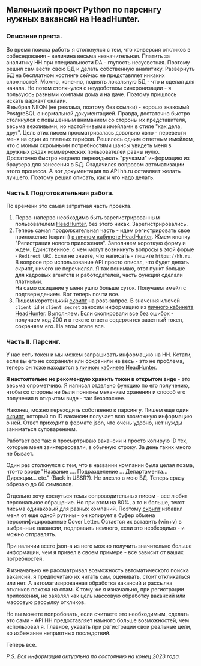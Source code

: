 ## Маленький проект Python по парсингу нужных вакансий на HeadHunter.

### Описание пректа.

Во время поиска работы я столкнулся с тем, что конверсия откликов в собеседования - величина весьма незначительная. Платить за аналитику HH при специальности DA - глупость несусветная. Поэтому решил сам вести свою БД и делать собственную аналитику. Развернуть БД на бесплатном хостинге сейчас не представляет никаких сложностей. Можно, конечно, поднять локальную БД - что и сделал для начала. Но потом столкнулся с неудобством синхронизации - я пользуюсь разными компами дома и на даче. Поэтому пришлось искать вариант онлайн. 
<br>Я выбрал NEON (не реклама, поэтому без ссылки) - хорошо знакомый PostgreSQL с нормальной документацией. Правда, достаточно быстро столкнулся с повышенным вниманием со стороны их представителя, весьма вежливыми, но настойчивыми имейлами в стиле "как дела, друг". Цель этих писем просматривалась довольно явно - перевести меня на один из платных тарифов. Решилось одним ответным имейлом, что с моими скромными потребностями шансы увидеть меня в дружных рядах коммерческих пользователей равны нулю.
<br>Достаточно быстро надоело перекидывать "ручками" информацию из браузера для занесения в БД. Озадачился вопросом автоматизации этого процесса. А вот документация по API hh.ru оставляет желать лучшего. Поэтому решил описать, как и что надо делать.

### Часть I. Подготовительная работа.

По времени это самая затратная часть проекта.

1.  Перво-наперво необходимо быть зарегистрированным пользователем <a href="https://hh.ru/">HeadHunter</a>, без этого никак. Зарегистрировались.
2.  Теперь самая продолжительная часть - идем регистрировать свое приложение (скрипт) <a href="https://dev.hh.ru/admin">в личном кабинете HeadHunter</a>. Жмем кнопку "Регистрация нового приложения". Заполняем короткую форму и ждем. Единственное, с чем могут возникнуть вопросы в этой форме - `Redirect URI`. Если не знаете, что написать - пишите `https://hh.ru`.<br>В вопросе про использование API просто описал, что будет делать скрипт, ничего не перечислял. Я так понимаю, этот пункт больше для кадровых агентств и работодателей, часть функций сделали платными.<br>На само ожидание у меня ушло больше суток. Получаем имейл с подтверждением. Вот теперь почти все.
4.  Пишем коротенький <a href="https://github.com/ML-rus/ML_projects/blob/main/HeadHunter/Get_hh_token_from_server.ipynb">скрипт</a> на post-запрос. В значения ключей `client_id` и `client_secret` заносим информацию из <a href="https://dev.hh.ru/admin">личного кабинета HeadHunter</a>. Выполняем. Если скопировали все без ошибок - получаем код 200 и в тексте ответа содержится заветный токен, сохраняем его. На этом этапе все.

### Часть II. Парсинг.

У нас есть токен и мы можем запрашивать информацию на HH. Кстати, если вы его не сохранили или сохранили не весь - это не проблема, теперь он тоже находится <a href="https://dev.hh.ru/admin">в личном кабинете HeadHunter</a>.

<b>Я настоятельно не рекомендую хранить токен в открытом виде</b> - это весьма опрометчиво. Я написал отдельно функцию по его получению, чтобы со стороны не были понятны механизм хранения и способ его получения в открытом виде - так безопаснее.

Наконец, можно переходить собственно к парсингу. Пишем еще один <a href="https://github.com/ML-rus/ML_projects/blob/main/HeadHunter/My_hh.ipynb">скрипт</a>, который по ID вакансии получает всю возможную информацию о ней. Ответ приходит в формате json, что очень удобно, нет нужды заниматься суповарением.

Работает все так: я просмртриваю вакансии и просто копирую ID тех, которые меня заинтересовали, в обычную строку. За день таких много не бывает.

Один раз столкнулся с тем, что в названии компании была целая поэма, что-то вроде "Название .... Подразделение ... Департамента... Дирекции... etc." (Back in USSR?). Не влезло в мою БД. Теперь сразу обрезаю до 60 символов.

Отдельно хочу коснуться темы сопроводительных писем - все любят персональное обращение. Но при этом на 80%, а то и больше, текст письма одинаковый для разных компаний. Поэтому <a href="https://github.com/ML-rus/ML_projects/blob/main/HeadHunter/My_hh.ipynb">скрипт</a> избавил меня от еще одной рутины - он копирует в буфер обмена персонифицированные Cover Letter. Остается их вставить (win+v) в выбранные вакансии, подправить немного, если это необходимо - и можно отправлять.

При наличии всего json-а из него можно получить значительно больше информации, чем я привел в своем примере - все зависит от ваших потребностей.

Я изначально не рассматривал возможность автоматического поиска вакансий, я предпочитаю их читать сам, оценивать, стоит откликаться или нет. А автоматизированная обработка вакансий и рассылка откликов похожа на спам. К тому же я изначально, при регистрации приложения, не заявлял как цель массовую обработку вакансий или массовую рассылку откликов.

Но вы можете попробовать, если считаете это необходимым, сделать это сами - API HH предоставляет намного больше возможностей, чем использовал я. Главное, указать при регистрации свои реальные цели, во избежание неприятных последствий.

Теперь все.

<i>P.S. Вся информация актуальна по состоянию на конец 2023 года.</i>
